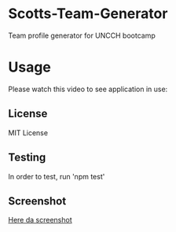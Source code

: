 # Scotts-Team-Generator
Team profile generator for UNCCH bootcamp

# Usage
Please watch this video to see application in use: 

## License
MIT License

## Testing
In order to test, run 'npm test'

## Screenshot

[Here da screenshot](./Screenshot%202023-05-15%20at%2010.47.12%20PM.png)

